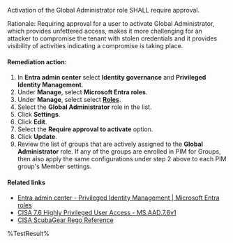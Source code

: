 Activation of the Global Administrator role SHALL require approval.

Rationale: Requiring approval for a user to activate Global Administrator, which provides unfettered access, makes it more challenging for an attacker to compromise the tenant with stolen credentials and it provides visibility of activities indicating a compromise is taking place.

#### Remediation action:

1. In **Entra admin center** select **Identity governance** and **Privileged Identity Management**.
2. Under **Manage**, select **Microsoft Entra roles**.
3. Under **Manage**, select select **[Roles](https://entra.microsoft.com/#view/Microsoft_Azure_PIMCommon/ResourceMenuBlade/~/roles/resourceId//resourceType/tenant/provider/aadroles)**.
4. Select the **Global Administrator** role in the list.
5. Click **Settings**.
6. Click **Edit**.
7. Select the **Require approval to activate** option.
8. Click **Update**.
9. Review the list of groups that are actively assigned to the **Global Administrator** role. If any of the groups are enrolled in PIM for Groups, then also apply the same configurations under step 2 above to each PIM group's Member settings.

#### Related links

* [Entra admin center - Privileged Identity Management | Microsoft Entra roles](https://entra.microsoft.com/#view/Microsoft_Azure_PIMCommon/ResourceMenuBlade/~/roles/resourceId//resourceType/tenant/provider/aadroles)
* [CISA 7.6 Highly Privileged User Access - MS.AAD.7.6v1](https://github.com/cisagov/ScubaGear/blob/main/PowerShell/ScubaGear/baselines/aad.md#msaad76v1)
* [CISA ScubaGear Rego Reference](https://github.com/cisagov/ScubaGear/blob/main/PowerShell/ScubaGear/Rego/AADConfig.rego#L938)

<!--- Results --->
%TestResult%
